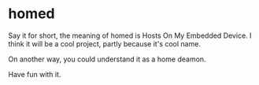 homed
=====

Say it for short, the meaning of homed is Hosts On My Embedded Device.
I think it will be a cool project, partly because it's cool name.

On another way, you could understand it as a home deamon.

Have fun with it.


